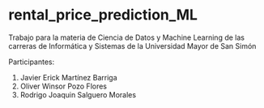 # rental_price_prediction_ML
Trabajo para la materia de Ciencia de Datos y Machine Learning de las carreras de Informática y Sistemas de la Universidad Mayor de San Simón

Participantes:

1. Javier Erick Martínez Barriga
2. Oliver Winsor Pozo Flores
3. Rodrigo Joaquin Salguero Morales
